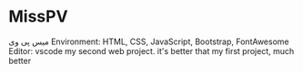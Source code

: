 # MissPV
میس پی وی
Environment: HTML, CSS, JavaScript, Bootstrap, FontAwesome
Editor: vscode
my second web project. it's better that my first project, much better
